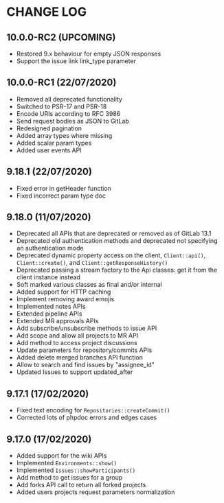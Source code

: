CHANGE LOG
==========


## 10.0.0-RC2 (UPCOMING)

* Restored 9.x behaviour for empty JSON responses
* Support the issue link link_type parameter


## 10.0.0-RC1 (22/07/2020)

* Removed all deprecated functionality
* Switched to PSR-17 and PSR-18
* Encode URIs according to RFC 3986
* Send request bodies as JSON to GitLab
* Redesigned pagination
* Added array types where missing
* Added scalar param types
* Added user events API


## 9.18.1 (22/07/2020)

* Fixed error in getHeader function
* Fixed incorrect param type doc


## 9.18.0 (11/07/2020)

* Deprecated all APIs that are deprecated or removed as of GitLab 13.1
* Deprecated old authentication methods and deprecated not specifying an authentication mode
* Deprecated dynamic property access on the client, `Client::api()`, `Client::create()`, and `Client::getResponseHistory()`
* Deprecated passing a stream factory to the Api classes: get it from the client instance instead
* Soft marked various classes as final and/or internal
* Added support for HTTP caching
* Implement removing award emojis
* Implemented notes APIs
* Extended pipeline APIs
* Extended MR approvals APIs
* Add subscribe/unsubscribe methods to issue API
* Add scope and allow all projects to MR API
* Add method to access project discussions
* Update parameters for repository/commits APIs
* Added delete merged branches API function
* Allow to search and find issues by "assignee_id"
* Updated Issues to support updated_after


## 9.17.1 (17/02/2020)

* Fixed text encoding for `Repositories::createCommit()`
* Corrected lots of phpdoc errors and edges cases


## 9.17.0 (17/02/2020)

* Added support for the wiki APIs
* Implemented `Environments::show()`
* Implemented `Issues::showParticipants()`
* Add method to get issues for a group
* Add forks API call to return all forked projects
* Added users projects request parameters normalization
